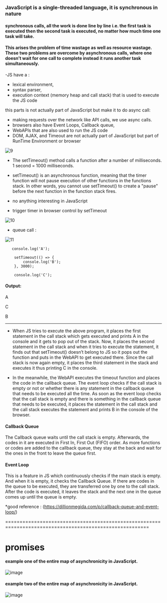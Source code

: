 ### JavaScript is a single-threaded language, it is synchronous in nature
#### synchronous calls, all the work is done line by line i.e. the first task is executed then the second task is executed, no matter how much time one task will take.
#### This arises the problem of time wastage as well as resource wastage. These two problems are overcome by asynchronous calls, where one doesn’t wait for one call to complete instead it runs another task simultaneously.

-JS  have a :
- lexical environment, 
- syntax parser, 
- execution context (memory heap and call stack) that is used to execute the JS code


 this parts is not actually  part of JavaScript  but make it to do async call:

- making requests over the network like API calls, we use async calls.
- browsers also have Event Loops, Callback queue,
- WebAPIs that are also used to run the JS code
- DOM, AJAX, and Timeout are not actually part of JavaScript but part of RunTime Environment or browser

![9](https://github.com/alaa-abuhani/Mastering-JavaScript-in-20Days/assets/65255601/735c9b3d-9c2a-4c29-9d57-c98393e89146)


- The setTimeout() method calls a function after a number of milliseconds.
  1 second = 1000 milliseconds.


- setTimeout() is an asynchronous function, meaning that the timer function will not pause execution of other functions in the functions stack. In other words, you cannot use setTimeout() to create a "pause" before the next function in the function stack fires.
- no anything interesting in JavaScript
- trigger timer in browser control by setTimeout
  


![10](https://github.com/alaa-abuhani/Mastering-JavaScript-in-20Days/assets/65255601/014f7b8c-0c49-4938-aedf-98371cbd762f)

- queue call :

![11](https://github.com/alaa-abuhani/Mastering-JavaScript-in-20Days/assets/65255601/50bc9543-a3f6-453f-9837-aae1bfefe6f5)

```
   console.log('A');
      
    setTimeout(() => {
        console.log('B');
    }, 3000);
          
    console.log('C');
```
#### Output:
A 


C 


B
***
* When JS tries to execute the above program, it places the first statement in the call stack which gets executed and prints A in the console and it gets to pop out of the stack. Now, it places the second statement in the call stack and when it tries to execute the statement, it finds out that setTimeout() doesn’t belong to JS so it pops out the function and puts in the WebAPI to get executed there. Since the call stack is now again empty, it places the third statement in the stack and executes it thus printing C in the console.

* In the meanwhile, the WebAPI executes the timeout function and places the code in the callback queue. The event loop checks if the call stack is empty or not or whether there is any statement in the callback queue that needs to be executed all the time. As soon as the event loop checks that the call stack is empty and there is something in the callback queue that needs to be executed, it places the statement in the call stack and the call stack executes the statement and prints B in the console of the browser.

#### Callback Queue 
The Callback queue waits until the call stack is empty. Afterwards, the codes in it are executed in First In, First Out (FIFO) order. As more functions or codes are added to the callback queue, they stay at the back and wait for the ones in the front to leave the queue first.

#### Event Loop
This is a feature in JS which continuously checks if the main stack is empty. And when it is empty, it checks the Callback Queue. If there are codes in the queue to be executed, they are transferred one by one to the call stack. After the code is executed, it leaves the stack and the next one in the queue comes up until the queue is empty.

*good reference : (https://dillionmegida.com/p/callback-queue-and-event-loop/)

========================================================================================================
# promises

#### example one  of the entire map of asynchronicity in JavaScript.
![image](https://github.com/alaa-abuhani/Mastering-JavaScript-in-20Days/assets/65255601/3eaad5b4-1a40-409d-a948-f86e5ea14cff)


#### example two  of the entire map of asynchronicity in JavaScript.
 ![image](https://github.com/alaa-abuhani/Mastering-JavaScript-in-20Days/assets/65255601/618f6672-0d09-4647-b42f-b2d4bf0bed93)



